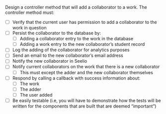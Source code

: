 Design a controller method that will add a collaborator to a work. The controller method must:

- [ ] Verify that the current user has permission to add a collaborator to the work in question
- [ ] Persist the collaborator to the database by:
  - [ ] Adding a collaborator entry to the work in the database
  - [ ] Adding a work entry to the new collaborator’s student record
- [ ] Log the adding of the collaborator for analytics purposes
- [ ] Send an email to the new collaborator’s email address
- [ ] Notify the new collaborator in Seelio
- [ ] Notify current collaborators on the work that there is a new collaborator
  - [ ] This must except the adder and the new collaborator themselves
- [ ] Respond by calling a callback with success information about:
  - [ ] The work
  - [ ] The adder
  - [ ] The user added
- [ ] Be easily testable (i.e, you will have to demonstrate how the tests will be written for the components that are built that are deemed “important”)
